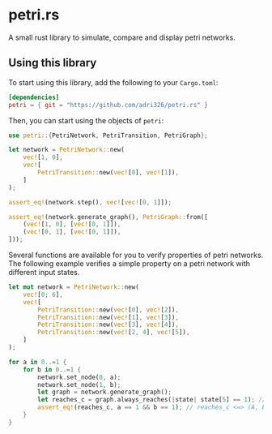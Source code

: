 # petri.rs

A small rust library to simulate, compare and display petri networks.

## Using this library

To start using this library, add the following to your `Cargo.toml`:

```toml
[dependencies]
petri = { git = "https://github.com/adri326/petri.rs" }
```

Then, you can start using the objects of `petri`:

```rs
use petri::{PetriNetwork, PetriTransition, PetriGraph};

let network = PetriNetwork::new(
    vec![1, 0],
    vec![
        PetriTransition::new(vec![0], vec![1]),
    ]
);

assert_eq!(network.step(), vec![vec![0, 1]]);

assert_eq!(network.generate_graph(), PetriGraph::from([
    (vec![1, 0], [vec![0, 1]]),
    (vec![0, 1], [vec![0, 1]]),
]));
```

Several functions are available for you to verify properties of petri networks.
The following example verifies a simple property on a petri network with different input states.

```rs
let mut network = PetriNetwork::new(
    vec![0; 6],
    vec![
        PetriTransition::new(vec![0], vec![2]),
        PetriTransition::new(vec![1], vec![3]),
        PetriTransition::new(vec![3], vec![4]),
        PetriTransition::new(vec![2, 4], vec![5]),
    ]
);

for a in 0..=1 {
    for b in 0..=1 {
        network.set_node(0, a);
        network.set_node(1, b);
        let graph = network.generate_graph();
        let reaches_c = graph.always_reaches(|state| state[5] == 1); // reaches_c = [A, B, 0, 0, 0, 0] ->> [0, 0, 0, 0, 0, 1]
        assert_eq!(reaches_c, a == 1 && b == 1); // reaches_c <=> (A, B) = (1, 1)
    }
}
```
